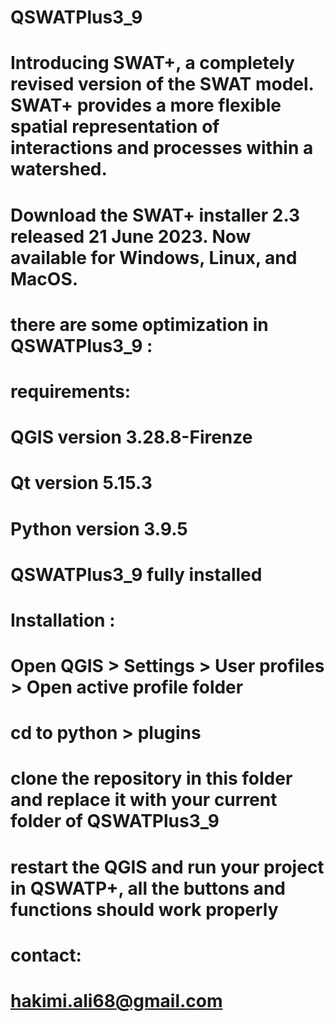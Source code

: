 # QSWATPlus3_9
# Introducing SWAT+, a completely revised version of the SWAT model. SWAT+ provides a more flexible spatial representation of interactions and processes within a watershed.
# Download the SWAT+ installer 2.3 released 21 June 2023. Now available for Windows, Linux, and MacOS.


# there are some optimization in QSWATPlus3_9 : 


# requirements:
# QGIS version  3.28.8-Firenze
# Qt version 5.15.3
# Python version 3.9.5
# QSWATPlus3_9 fully installed

# Installation :
# Open QGIS > Settings > User profiles > Open active profile folder
# cd to python > plugins
# clone the repository in this folder and replace it with your current folder of QSWATPlus3_9
# restart the QGIS and run your project in QSWATP+, all the buttons and functions should work properly

# contact:
# hakimi.ali68@gmail.com
